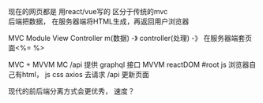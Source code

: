 现在的网页都是 用react/vue写的  区分于传统的mvc  
后端把数据， 在服务器端将HTML生成，再返回用户浏览器  

MVC Module  View Controller 
m(数据) -》 controller(处理) -》 在服务器端套页面<%= %>

MVC  + MVVM
MC /api 提供 graphql  接口
MVVM  reactDOM  #root js  浏览器自己有html， js css 
axios  去请求 /api  更新页面 

现代的前后端分离方式会更优秀，  速度？